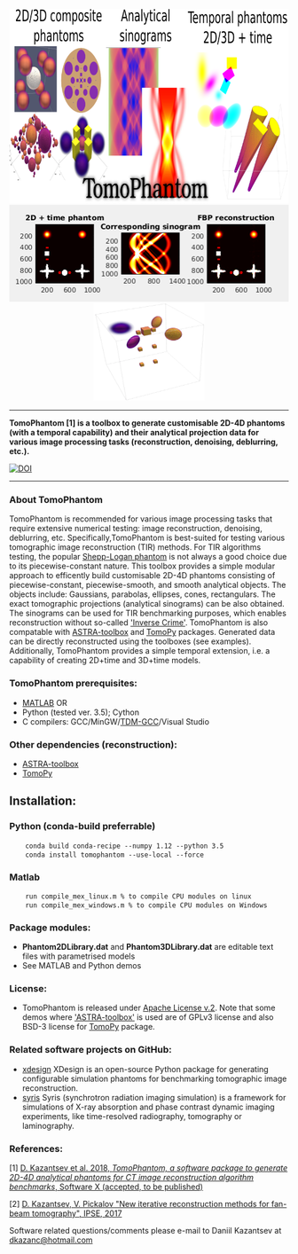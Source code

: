 <div align="center">
  <img src="docs/img/TomoPhantomLogo.png" height="350"><br>
  <img src="docs/img/models2Dtime/2DtModel14.gif" height="175"><img src="docs/img/models4D/model11_4D.gif "height="175" width="200"><br>
</div>

****************
**TomoPhantom [1] is a toolbox to generate customisable 2D-4D phantoms (with a temporal capability) and their 
analytical projection data for various image processing tasks (reconstruction, denoising, deblurring, etc.).**

<a href="https://zenodo.org/badge/latestdoi/95991001"><img src="https://zenodo.org/badge/95991001.svg" alt="DOI"></a>
****************    
   
 <div class="post-content">
        <h3 class="post-title">About TomoPhantom </h3>
        <p> TomoPhantom is recommended for various image processing tasks that require extensive numerical testing: image reconstruction, denoising, deblurring, etc. Specifically,TomoPhantom is best-suited for testing various tomographic image reconstruction (TIR) methods. For TIR algorithms testing, the popular <a href="https://en.wikipedia.org/wiki/Shepp%E2%80%93Logan_phantom">Shepp-Logan phantom</a> 
is not always a good choice due to its piecewise-constant nature. This toolbox provides a simple modular approach to efficently build customisable 2D-4D phantoms consisting of 
piecewise-constant, piecewise-smooth, and smooth analytical objects. The objects include: Gaussians, parabolas, ellipses, cones, rectangulars. The exact tomographic projections (analytical sinograms) can be also obtained. The sinograms can be used for TIR benchmarking purposes, which enables reconstruction without so-called <a href="http://www.sciencedirect.com/science/article/pii/S0377042705007296">'Inverse Crime'</a>. TomoPhantom is also compatable with <a href="http://www.astra-toolbox.com/">ASTRA-toolbox</a> and <a href="http://tomopy.readthedocs.io/en">TomoPy</a> packages. Generated data can be directly reconstructed using the toolboxes (see examples). Additionally, TomoPhantom provides a simple temporal extension, i.e. a capability of creating 2D+time and 3D+time models.   
        </p>
 </div>

### **TomoPhantom** prerequisites: 

 * [MATLAB](www.mathworks.com/products/matlab/) OR
 * Python (tested ver. 3.5); Cython
 * C compilers: GCC/MinGW/[TDM-GCC](http://tdm-gcc.tdragon.net/)/Visual Studio

### Other dependencies (reconstruction):
 * [ASTRA-toolbox](http://www.astra-toolbox.com/)
 * [TomoPy](http://tomopy.readthedocs.io/en)

## Installation:

### Python (conda-build preferrable)
```
	conda build conda-recipe --numpy 1.12 --python 3.5
	conda install tomophantom --use-local --force
```
### Matlab
```
	run compile_mex_linux.m % to compile CPU modules on linux
	run compile_mex_windows.m % to compile CPU modules on Windows
```

### Package modules:
- **Phantom2DLibrary.dat** and **Phantom3DLibrary.dat** are editable text files with parametrised models
- See MATLAB and Python demos

### License:
- TomoPhantom is released under [Apache License v.2](http://www.apache.org/licenses/LICENSE-2.0). Note that some demos where ['ASTRA-toolbox'](http://www.astra-toolbox.com/) is used are of GPLv3 license and also BSD-3 license for [TomoPy](http://tomopy.readthedocs.io/en) package.

### Related software projects on GitHub:
- [xdesign](https://github.com/tomography/xdesign) XDesign is an open-source Python package for generating configurable simulation phantoms for benchmarking tomographic image reconstruction.
- [syris](https://github.com/ufo-kit/syris) Syris (synchrotron radiation imaging simulation) is a framework for simulations of X-ray absorption and phase contrast dynamic imaging experiments, like time-resolved radiography, tomography or laminography.

### References:

[1] [D. Kazantsev et al. 2018, *TomoPhantom, a software package to generate 2D-4D analytical phantoms for CT image reconstruction algorithm benchmarks*, Software X (accepted, to be published)](https://github.com/dkazanc/TomoPhantom/blob/master/docs/Softwarex_Kazantsev_preprint.pdf)

[2] [D. Kazantsev, V. Pickalov "New iterative reconstruction methods for fan-beam tomography", IPSE, 2017](https://doi.org/10.1080/17415977.2017.1340946)

Software related questions/comments please e-mail to Daniil Kazantsev at dkazanc@hotmail.com
